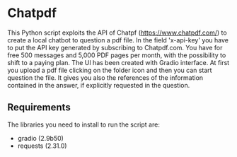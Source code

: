 # Chatpdf

This Python script exploits the API of Chatpf (https://www.chatpdf.com/) to create a local chatbot to question a pdf file. In the field 'x-api-key' you have to put the API key generated by subscribing to Chatpdf.com. You have for free 500 messages and 5,000 PDF pages per month, with the possibility to shift to a paying plan. The UI has been created with Gradio interface. 
At first you upload a pdf file clicking on the folder icon and then you can start question the file. It gives you also the references of the information contained in the answer, if explicitly requested in the question.

## Requirements

The libraries you need to install to run the script are:
- gradio (2.9b50)
- requests (2.31.0)

